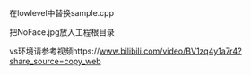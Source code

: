 在lowlevel中替换sample.cpp

把NoFace.jpg放入工程根目录

vs环境请参考视频https://www.bilibili.com/video/BV1zq4y1a7r4?share_source=copy_web

